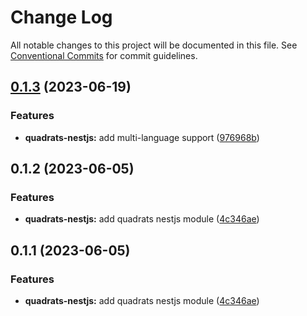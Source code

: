 # Change Log

All notable changes to this project will be documented in this file.
See [Conventional Commits](https://conventionalcommits.org) for commit guidelines.

## [0.1.3](https://github.com/Rytass/Utils/compare/@rytass/quadrats-nestjs@0.1.2...@rytass/quadrats-nestjs@0.1.3) (2023-06-19)


### Features

* **quadrats-nestjs:** add multi-language support ([976968b](https://github.com/Rytass/Utils/commit/976968bf60446dd32d785aa7a43c9171e6acac5d))





## 0.1.2 (2023-06-05)


### Features

* **quadrats-nestjs:** add quadrats nestjs module ([4c346ae](https://github.com/Rytass/Utils/commit/4c346aedd46834590c37d824395bbbad71268e4c))





## 0.1.1 (2023-06-05)


### Features

* **quadrats-nestjs:** add quadrats nestjs module ([4c346ae](https://github.com/Rytass/Utils/commit/4c346aedd46834590c37d824395bbbad71268e4c))
